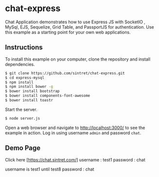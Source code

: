 # chat-express

Chat Application demonstrates how to use Express JS with SocketIO , MySql, EJS, Sequelize, Grid Table, and PassportJS for authentication.
Use this example as a starting point for your own web applications.

## Instructions

To install this example on your computer, clone the repository and install
dependencies.

```bash
$ git clone https://github.com/sintret/chat-express.git
$ cd express-mysql
$ npm install
$ npm install bower -g
$ bower install bootstrap
$ bower install components-font-awesome
$ bower install toastr
```

Start the server.

```bash
$ node server.js
```

Open a web browser and navigate to [http://localhost:3000/](http://127.0.0.1:3000/)
to see the example in action.  Log in using username `admin` and password `chat`.


## Demo Page
Click here  [https://chat.sintret.com/]
username : test1
password : chat

username is test1 until test8
password : chat
